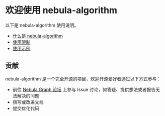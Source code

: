 # 欢迎使用 nebula-algorithm

以下是 nebula-algorithm 使用说明。

- [什么是 nebula-algorithm](na-ug-what-is-nebula-algorithm.md)
- [使用限制](na-ug-limitations.md)
- [使用示例](na-ug-example.md)

## 贡献

nebula-algorithm 是一个完全开源的项目，欢迎开源爱好者通过以下方式参与：

- 前往 [Nebula Graph 论坛](https://discuss.nebula-graph.com.cn/ "点击前往“Nebula Graph 论坛") 上参与 Issue 讨论，如答疑、提供想法或者报告无法解决的问题
- 撰写或改进文档
- 提交优化代码
